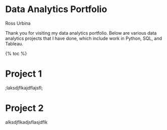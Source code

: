 # Data Analytics Portfolio
Ross Urbina

Thank you for visiting my data analytics portfolio. Below are various data analytics projects that I have done, which include work in Python, SQL, and Tableau. 


{% toc %}

# Project 1

;laksdjflkajdflajsfl;
 
# Project 2

alksdjflkadjsflasjdflk
